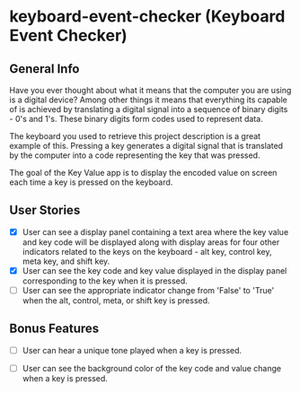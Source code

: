 # keyboard-event-checker (Keyboard Event Checker)

## General Info

Have you ever thought about what it means that the computer you are using is a digital device? Among other things it means that everything its capable of is achieved by translating a digital signal into a sequence of binary digits - 0's and 1's. These binary digits form codes used to represent data.

The keyboard you used to retrieve this project description is a great example of this. Pressing a key generates a digital signal that is translated by the computer into a code representing the key that was pressed.

The goal of the Key Value app is to display the encoded value on screen each time a key is pressed on the keyboard.

## User Stories

* [X] User can see a display panel containing a text area where the key value and key code will be displayed along with display areas for four other indicators related to the keys on the keyboard - alt key, control key, meta key, and shift key.
* [X] User can see the key code and key value displayed in the display panel corresponding to the key when it is pressed.
* [ ] User can see the appropriate indicator change from 'False' to 'True' when the alt, control, meta, or shift key is pressed.

## Bonus Features

* [ ] User can hear a unique tone played when a key is pressed.
* [ ] User can see the background color of the key code and value change when a key is pressed.

